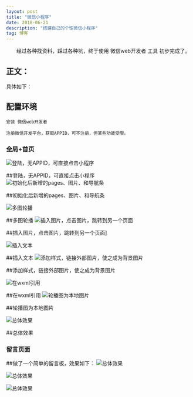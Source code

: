 ```yaml
---
layout: post
title: "微信小程序"
date: 2018-06-21 
description: "搭建自己的个性微信小程序"
tag: 博客 
---   
```


　　经过各种找资料，踩过各种坑，终于使用 微信web开发者 工具 初步完成了。

## 正文：

  具体如下： 
  
## 配置环境     

	安装 微信web开发者        

    注册微信开发平台，获取APPID，可不注册，但某些功能受限。

### 全局+首页
![登陆，无APPID，可直接点击小程序](/images/1.png)



##登陆，无APPID，可直接点击小程序
![初始化后新增的pages、图片、和导航条](/images/2.png)

##初始化后新增的pages、图片、和导航条

![多图轮播](/images/3.png)

##多图轮播
![插入图片，点击图片，跳转到另一个页面](/images/4.png)

##插入图片，点击图片，跳转到另一个页面]


![插入文本](/images/5.png)


##插入文本
![添加样式，链接外部图片，使之成为背景图片](/images/6.png)

##添加样式，链接外部图片，使之成为背景图片

![在wxml引用](/images/7.png)


##在wxml引用
![轮播图为本地图片](/images/8.png)

##轮播图为本地图片

![总体效果](/images/9.png)

##总体效果


### 留言页面

##做了一个简单的留言板，效果如下：
![总体效果](/images/10.png)

![总体效果](/images/11.png)

![总体效果](/images/11.png)
